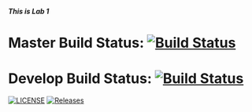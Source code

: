 **_This is Lab 1_**

# Master Build Status: [![Build Status](https://travis-ci.com/CamyH/sem.svg?branch=master)](https://travis-ci.com/CamyH/sem)
# Develop Build Status: [![Build Status](https://travis-ci.org/CamyH/sem.svg?branch=develop)](https://travis-ci.org/CamyH/sem)
[![LICENSE](https://img.shields.io/github/license/CamyH/sem.svg?style=flat-square)](https://github.com/CamyH/sem/blob/master/LICENSE)
[![Releases](https://img.shields.io/github/release/CamyH/sem/all.svg?style=flat-square)](https://github.com/CamyH/sem/releases)